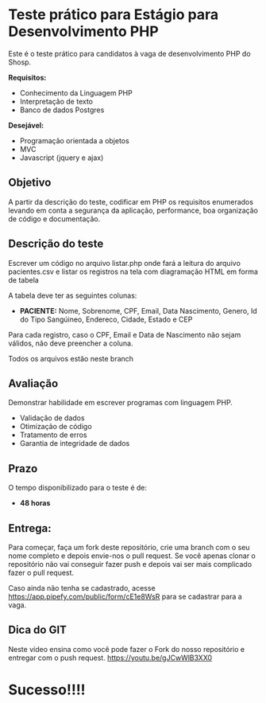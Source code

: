 # Teste prático para Estágio para Desenvolvimento PHP

Este é o teste prático para candidatos à vaga de desenvolvimento PHP do Shosp.

**Requisitos:**
- Conhecimento da Linguagem PHP
- Interpretação de texto
- Banco de dados Postgres

**Desejável:**
- Programação orientada a objetos
- MVC
- Javascript (jquery e ajax)

## Objetivo

A partir da descrição do teste, codificar em PHP os requisitos enumerados levando em conta a segurança da aplicação, performance, boa organização de código e documentação.

## Descrição do teste

Escrever um código no arquivo listar.php onde fará a leitura do arquivo pacientes.csv e listar os registros na tela com diagramação HTML em forma de tabela

A tabela deve ter as seguintes colunas: 
- **PACIENTE:** Nome, Sobrenome, CPF, Email, Data Nascimento, Genero, Id do Tipo Sangúineo, Endereco, Cidade, Estado e CEP

Para cada registro, caso o CPF, Email e Data de Nascimento não sejam válidos, não deve preencher a coluna.

Todos os arquivos estão neste branch

## Avaliação

Demonstrar habilidade em escrever programas com linguagem PHP.

- Validação de dados
- Otimização de código
- Tratamento de erros
- Garantia de integridade de dados

## Prazo

O tempo disponibilizado para o teste é de:
- **48 horas**

## Entrega:

Para começar, faça um fork deste repositório, crie uma branch com o seu nome completo e depois envie-nos o pull request. Se você apenas clonar o repositório não vai conseguir fazer push e depois vai ser mais complicado fazer o pull request.

Caso ainda não tenha se cadastrado, acesse https://app.pipefy.com/public/form/cE1e8WsR para se cadastrar para a vaga.

## Dica do GIT

Neste vídeo ensina como você pode fazer o Fork do nosso repositório e entregar com o push request. https://youtu.be/gJCwWlB3XX0

# Sucesso!!!!
